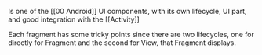 Is one of the [[00 Android]] UI components, with its own lifecycle, UI part, and good integration with the [[Activity]]

Each fragment has some tricky points since there are two lifecycles,  one for directly for Fragment and the second for View, that Fragment displays. 